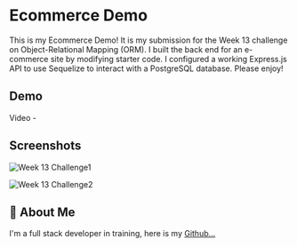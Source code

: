 # Ecommerce Demo

This is my Ecommerce Demo! It is my submission for the Week 13 challenge on Object-Relational Mapping (ORM). I built the back end for an e-commerce site by modifying starter code. I configured a working Express.js API to use Sequelize to interact with a PostgreSQL database. Please enjoy!

## Demo

Video - 

## Screenshots

![Week 13 Challenge1](https://github.com/user-attachments/assets/bc189b34-ea9b-40a3-9f89-fb7c4071c119)

![Week 13 Challenge2](https://github.com/user-attachments/assets/6e4dd207-765e-4142-9d0f-d2ea0c71dbc9)

## 🚀 About Me
I'm a full stack developer in training, here is my [Github...](https://github.com/charbonneauJ)
